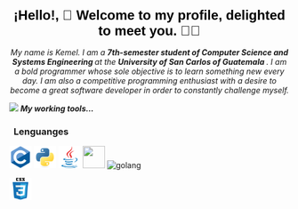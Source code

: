 <h1 align="center" style="font-family: 'Arial', sans-serif; font-size: 24px; color: black;">¡Hello!, 🌟 Welcome to my profile, delighted to meet you. 🚀✨</h1>



<p align="center">
<em>
My name is Kemel. I am a <b> 7th-semester </b>  <b> student of Computer Science and Systems Engineering </b> at the  <b> University of San Carlos of Guatemala </b>. I am a bold programmer whose sole objective is to learn something new every day. I am also a competitive programming enthusiast with a desire to become a great software developer in order to constantly challenge myself.
</em>
</p>


<img src="https://media.giphy.com/media/iY8CRBdQXODJSCERIr/giphy.gif" width="30px">&nbsp;***My working tools...***
<p align="left">

### &nbsp; Lenguanges
<p align="left">
 <img src="https://raw.githubusercontent.com/devicons/devicon/master/icons/c/c-original.svg"
      alt="c" width="40" height="40" /> 
      
 <img src="https://raw.githubusercontent.com/devicons/devicon/master/icons/python/python-original.svg" alt="python" width="40" height="40" /> 

 <img src="https://raw.githubusercontent.com/devicons/devicon/master/icons/java/java-original.svg" alt="java" width="40" height="40" />

<img width="40" height="40" src ='https://raw.githubusercontent.com/rahulbanerjee26/githubAboutMeGenerator/main/icons/cpp.svg'> 

<img width="40" height="40" src="https://hsto.org/webt/5b/2e/6a/5b2e6a4a389cc942256392.png" alt="golang" >

<img
      src="https://raw.githubusercontent.com/devicons/devicon/master/icons/css3/css3-original-wordmark.svg" alt="css3"
      width="40" height="40" />

 </p>
 




